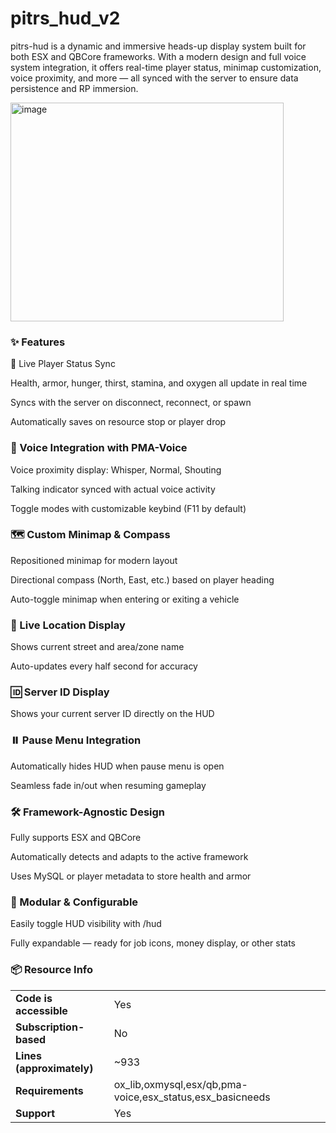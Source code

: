 # pitrs_hud_v2

pitrs-hud is a dynamic and immersive heads-up display system built for both ESX and QBCore frameworks. With a modern design and full voice system integration, it offers real-time player status, minimap customization, voice proximity, and more — all synced with the server to ensure data persistence and RP immersion.


<img width="437" height="350" alt="image" src="https://github.com/user-attachments/assets/687c6fc1-3635-4587-a65c-bddad1028073" />

### ✨ Features
🧠 Live Player Status Sync

Health, armor, hunger, thirst, stamina, and oxygen all update in real time

Syncs with the server on disconnect, reconnect, or spawn

Automatically saves on resource stop or player drop

### 🎤 Voice Integration with PMA-Voice

Voice proximity display: Whisper, Normal, Shouting

Talking indicator synced with actual voice activity

Toggle modes with customizable keybind (F11 by default)

### 🗺️ Custom Minimap & Compass

Repositioned minimap for modern layout

Directional compass (North, East, etc.) based on player heading

Auto-toggle minimap when entering or exiting a vehicle

### 📍 Live Location Display

Shows current street and area/zone name

Auto-updates every half second for accuracy

### 🆔 Server ID Display

Shows your current server ID directly on the HUD

### ⏸️ Pause Menu Integration

Automatically hides HUD when pause menu is open

Seamless fade in/out when resuming gameplay

### 🛠️ Framework-Agnostic Design

Fully supports ESX and QBCore

Automatically detects and adapts to the active framework

Uses MySQL or player metadata to store health and armor

### 🧩 Modular & Configurable

Easily toggle HUD visibility with /hud

Fully expandable — ready for job icons, money display, or other stats



### 📦 Resource Info

|||
| --- | --- |
|**Code is accessible**|Yes|
|**Subscription-based**|No|
|**Lines (approximately)**|~933|
|**Requirements**|ox_lib,oxmysql,esx/qb,pma-voice,esx_status,esx_basicneeds|
|**Support**|Yes|
